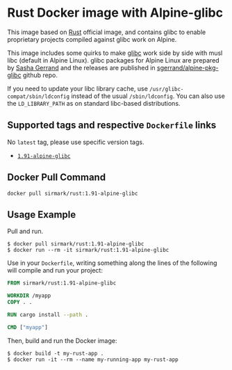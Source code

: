 # Rust Docker image with Alpine-glibc
This image based on [Rust](https://hub.docker.com/_/rust) official image, and contains glibc to enable proprietary projects compiled against glibc work on Alpine.

This image includes some quirks to make [glibc](https://www.gnu.org/software/libc/) work side by side with musl libc (default in Alpine Linux). glibc packages for Alpine Linux are prepared by [Sasha Gerrand](https://github.com/sgerrand) and the releases are published in [sgerrand/alpine-pkg-glibc](https://github.com/sgerrand/alpine-pkg-glibc) github repo.

If you need to update your libc library cache, use `/usr/glibc-compat/sbin/ldconfig` instead of the usual `/sbin/ldconfig`. You can also use the `LD_LIBRARY_PATH` as on standard libc-based distributions.

## Supported tags and respective `Dockerfile` links
No `latest` tag, please use specific version tags.

 - [`1.91-alpine-glibc`](https://github.com/Docker-Hub-sirmark/docker-rust-alpine-glibc/blob/main/1.91/alpine-glibc/Dockerfile)

## Docker Pull Command

```console
docker pull sirmark/rust:1.91-alpine-glibc
```

## Usage Example
Pull and run.
```console
$ docker pull sirmark/rust:1.91-alpine-glibc
$ docker run --rm -it sirmark/rust:1.91-alpine-glibc
```

Use in your `Dockerfile`, writing something along the lines of the following will compile and run your project:
```dockerfile
FROM sirmark/rust:1.91-alpine-glibc

WORKDIR /myapp
COPY . .

RUN cargo install --path .

CMD ["myapp"]
```
Then, build and run the Docker image:

```console
$ docker build -t my-rust-app .
$ docker run -it --rm --name my-running-app my-rust-app
```
